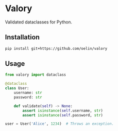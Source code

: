 # Valory

Validated dataclasses for Python.

Installation
------------

```sh
pip install git+https://github.com/oelin/valory
```

Usage
-----

```python
from valory import dataclass

@dataclass
class User:
    username: str
    password: str

    def validate(self) -> None:
        assert isinstance(self.username, str)
        assert isinstance(self.password, str)
```

```python
user = User('Alice', 1234)  # Throws an exception.
```
